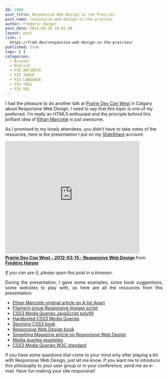 ```yaml
---
ID: 2980
post_title: Responsive Web Design in the Prairies
post_name: responsive-web-design-in-the-prairies
author: Frédéric Harper
post_date: 2012-03-16 16:01:48
layout: post
link: >
  https://fred.dev/responsive-web-design-in-the-prairies/
published: true
tags: [ ]
categories:
  - Brainer
  - English
  - FIX ANTIDOTE
  - FIX IMAGE
  - FIX LANGUAGE
  - FIX TAGS
  - FIX URL
---
```

I had the pleasure to do another talk at <a href="https://www.prairiedevcon.com/" target="_blank" rel="noopener noreferrer">Prairie Dev Con West</a> in Calgary about Responsive Web Design. I need to say that this topic is one of my preferred. I’m really an HTML5 enthusiast and the principle behind this brilliant idea of <a href="https://unstoppablerobotninja.com/" target="_blank" rel="noopener noreferrer">Ethan Marcotte</a> is just awesome.

As I promised to my lovely attendees, you didn’t have to take notes of the resources, here is the presentation I put on my <a href="https://www.slideshare.net/fredericharper" target="_blank" rel="noopener noreferrer">SlideShare</a> account:

<p align="center">
  <div class="embed rich SlideShare">
    <iframe src="https://www.slideshare.net/slideshow/embed_code/key/KzQYkMpj5qzpaW" width="427" height="356" frameborder="0" marginwidth="0" marginheight="0" scrolling="no" style="border:1px solid #CCC;border-width:1px;margin-bottom:5px;max-width:100%" allowfullscreen> </iframe><div style="margin-bottom:5px">
      <strong> <a href="https://www.slideshare.net/fredericharper/prairie-dev-con-west-20120315-responsive-web-design" title="Prairie Dev Con West - 2012-03-15 - Responsive Web Design" target="_blank" rel="noopener noreferrer">Prairie Dev Con West - 2012-03-15 - Responsive Web Design</a> </strong> from <strong><a href="https://www.slideshare.net/fredericharper" target="_blank" rel="noopener noreferrer">Frédéric Harper</a></strong>
    </div>
  </div>
  
  <em>If you can see it, please open this post in a browser.</em>
</p>

<p style="text-align:justify" align="center">
  During the presentation, I gave some examples, some book suggestions, some websites to play with, so here are all the resources from this presentation:
</p>

*   <div align="left">
      <a href="https://www.alistapart.com/articles/responsive-web-design/" target="_blank" rel="noopener noreferrer">Ethan Marcotte original article on A list Apart</a>
    </div>

*   <div align="left">
      <a href="https://filamentgroup.com/examples/responsive-images/" target="_blank" rel="noopener noreferrer">Filament group Responsive Images script</a>
    </div>

*   <div align="left">
      <a href="https://code.google.com/p/css3-mediaqueries-js/" target="_blank" rel="noopener noreferrer">CSS3 Media Queries JavaScript polyfill</a>
    </div>

*   <div align="left">
      <a href="https://stuffandnonsense.co.uk/blog/about/hardboiled_css3_media_queries" target="_blank" rel="noopener noreferrer">Hardboiled CSS3 Media Queries</a>
    </div>

*   <div align="left">
      <a href="https://www.stunningcss3.com/index.php" target="_blank" rel="noopener noreferrer">Stunning CSS3 book</a>
    </div>

*   <div align="left">
      <a href="https://www.abookapart.com/products/responsive-web-design" target="_blank" rel="noopener noreferrer">Responsive Web Design book</a>
    </div>

*   <div align="left">
      <a href="https://www.smashingmagazine.com/2011/07/22/responsive-web-design-techniques-tools-and-design-strategies/" target="_blank" rel="noopener noreferrer">Smashing Magazine article on Responsive Web Design</a>
    </div>

*   <div align="left">
      <a href="https://mediaqueri.es/" target="_blank" rel="noopener noreferrer">Media queries examples</a>
    </div>

*   <div align="left">
      <a href="https://www.w3.org/TR/css3-mediaqueries/" target="_blank" rel="noopener noreferrer">CSS3 Media Queries W3C standard</a>
    </div>

<p align="left">
  If you have some questions that come to your mind only after playing a bit with Responsive Web Design, just let me know. If you want me to introduce this philosophy to your user group or in your conference, send me an e-mail. Have fun making your site responsive!
</p>
